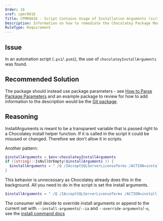 ```yaml
---
Order: 16
xref: cpmr0016
Title: CPMR0016 - Script Contains Usage of Installation Arguments (script)
Description: Information on how to remediate the Chocolatey Package Moderation Rule 0016
RuleType: Requirement
---
```


<?! Include "../../../../../shared/package-validator-rule-requirement.txt" /?>

## Issue

In an automation script (`.ps1`/`.psm1`), the use of `chocolateyInstallArguments` was found.

## Recommended Solution

The package should instead use package parameters - see [How to Parse Package Parameters](xref:parse-package-parameters) and an example package to review for how to add information to the description would be the [Git package](https://community.chocolatey.org/packages/git).

## Reasoning

InstallArguments is meant to be a transparent variable that is passed right to a Chocolatey install helper function. If it is called in the script it could be misused or changed. Therefore we don't allow it in scripts.

Another pattern:

~~~powershell
$installArguments = $env:chocolateyInstallArguments
if ([string]::IsNullOrEmpty($installArguments )) {
  $installArguments = " /Q /IAcceptSQLServerLicenseTerms /ACTION=install /INSTANCEID=SQLEXPRESS /INSTANCENAME=SQLEXPRESS /UPDATEENABLED=FALSE "
}
~~~

This behavior is unnecessary as Chocolatey already does this in the background. All you need to do in the script is set the install arguments.

~~~powershell
$installArguments = " /Q /IAcceptSQLServerLicenseTerms /ACTION=install /INSTANCEID=SQLEXPRESS /INSTANCENAME=SQLEXPRESS /UPDATEENABLED=FALSE "
~~~

The consumer will decide to override install arguments or append to the current set with `--install-arguments`/`--ia` and `--override-arguments`/`-o`, see the [install command docs](xref:choco-command-install#options-and-switches)
